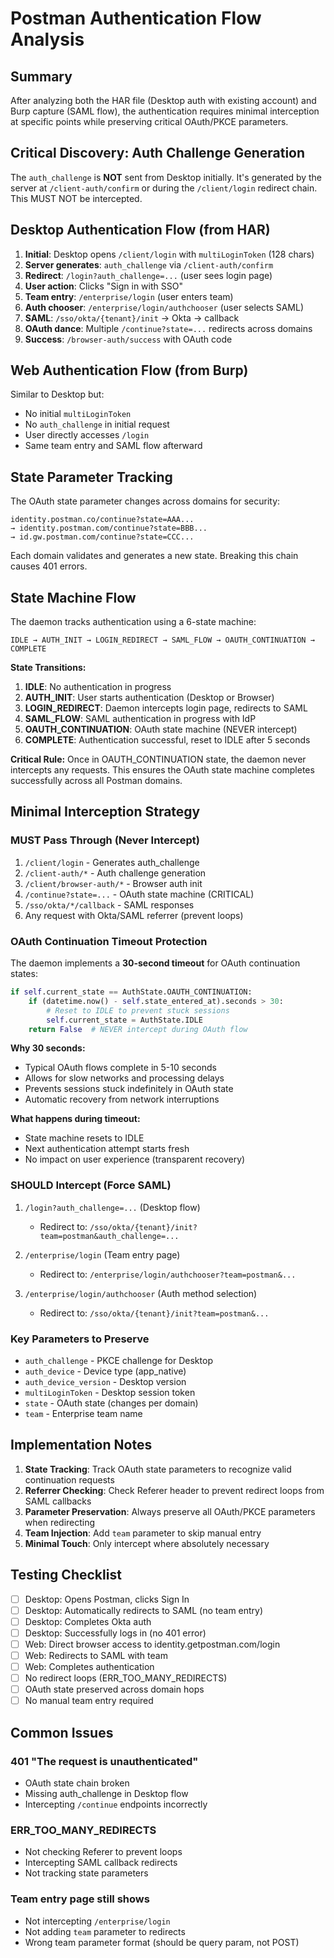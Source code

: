 # Postman Authentication Flow Analysis

## Summary

After analyzing both the HAR file (Desktop auth with existing account) and Burp capture (SAML flow), the authentication requires minimal interception at specific points while preserving critical OAuth/PKCE parameters.

## Critical Discovery: Auth Challenge Generation

The `auth_challenge` is **NOT** sent from Desktop initially. It's generated by the server at `/client-auth/confirm` or during the `/client/login` redirect chain. This MUST NOT be intercepted.

## Desktop Authentication Flow (from HAR)

1. **Initial**: Desktop opens `/client/login` with `multiLoginToken` (128 chars)
2. **Server generates**: `auth_challenge` via `/client-auth/confirm` 
3. **Redirect**: `/login?auth_challenge=...` (user sees login page)
4. **User action**: Clicks "Sign in with SSO"
5. **Team entry**: `/enterprise/login` (user enters team)
6. **Auth chooser**: `/enterprise/login/authchooser` (user selects SAML)
7. **SAML**: `/sso/okta/{tenant}/init` → Okta → callback
8. **OAuth dance**: Multiple `/continue?state=...` redirects across domains
9. **Success**: `/browser-auth/success` with OAuth code

## Web Authentication Flow (from Burp)

Similar to Desktop but:
- No initial `multiLoginToken`
- No `auth_challenge` in initial request
- User directly accesses `/login`
- Same team entry and SAML flow afterward

## State Parameter Tracking

The OAuth state parameter changes across domains for security:
```
identity.postman.co/continue?state=AAA...
→ identity.postman.com/continue?state=BBB...
→ id.gw.postman.com/continue?state=CCC...
```

Each domain validates and generates a new state. Breaking this chain causes 401 errors.

## State Machine Flow

The daemon tracks authentication using a 6-state machine:

```
IDLE → AUTH_INIT → LOGIN_REDIRECT → SAML_FLOW → OAUTH_CONTINUATION → COMPLETE
```

**State Transitions:**
1. **IDLE**: No authentication in progress
2. **AUTH_INIT**: User starts authentication (Desktop or Browser)
3. **LOGIN_REDIRECT**: Daemon intercepts login page, redirects to SAML
4. **SAML_FLOW**: SAML authentication in progress with IdP
5. **OAUTH_CONTINUATION**: OAuth state machine (NEVER intercept)
6. **COMPLETE**: Authentication successful, reset to IDLE after 5 seconds

**Critical Rule:** Once in OAUTH_CONTINUATION state, the daemon never intercepts any requests. This ensures the OAuth state machine completes successfully across all Postman domains.

## Minimal Interception Strategy

### MUST Pass Through (Never Intercept)
1. `/client/login` - Generates auth_challenge
2. `/client-auth/*` - Auth challenge generation
3. `/client/browser-auth/*` - Browser auth init
4. `/continue?state=...` - OAuth state machine (CRITICAL)
5. `/sso/okta/*/callback` - SAML responses
6. Any request with Okta/SAML referrer (prevent loops)

### OAuth Continuation Timeout Protection

The daemon implements a **30-second timeout** for OAuth continuation states:

```python
if self.current_state == AuthState.OAUTH_CONTINUATION:
    if (datetime.now() - self.state_entered_at).seconds > 30:
        # Reset to IDLE to prevent stuck sessions
        self.current_state = AuthState.IDLE
    return False  # NEVER intercept during OAuth flow
```

**Why 30 seconds:**
- Typical OAuth flows complete in 5-10 seconds
- Allows for slow networks and processing delays
- Prevents sessions stuck indefinitely in OAuth state
- Automatic recovery from network interruptions

**What happens during timeout:**
- State machine resets to IDLE
- Next authentication attempt starts fresh
- No impact on user experience (transparent recovery)

### SHOULD Intercept (Force SAML)
1. `/login?auth_challenge=...` (Desktop flow)
   - Redirect to: `/sso/okta/{tenant}/init?team=postman&auth_challenge=...`
   
2. `/enterprise/login` (Team entry page)
   - Redirect to: `/enterprise/login/authchooser?team=postman&...`
   
3. `/enterprise/login/authchooser` (Auth method selection)
   - Redirect to: `/sso/okta/{tenant}/init?team=postman&...`

### Key Parameters to Preserve
- `auth_challenge` - PKCE challenge for Desktop
- `auth_device` - Device type (app_native)
- `auth_device_version` - Desktop version
- `multiLoginToken` - Desktop session token
- `state` - OAuth state (changes per domain)
- `team` - Enterprise team name

## Implementation Notes

1. **State Tracking**: Track OAuth state parameters to recognize valid continuation requests
2. **Referrer Checking**: Check Referer header to prevent redirect loops from SAML callbacks
3. **Parameter Preservation**: Always preserve all OAuth/PKCE parameters when redirecting
4. **Team Injection**: Add `team` parameter to skip manual entry
5. **Minimal Touch**: Only intercept where absolutely necessary

## Testing Checklist

- [ ] Desktop: Opens Postman, clicks Sign In
- [ ] Desktop: Automatically redirects to SAML (no team entry)
- [ ] Desktop: Completes Okta auth
- [ ] Desktop: Successfully logs in (no 401 error)
- [ ] Web: Direct browser access to identity.getpostman.com/login
- [ ] Web: Redirects to SAML with team
- [ ] Web: Completes authentication
- [ ] No redirect loops (ERR_TOO_MANY_REDIRECTS)
- [ ] OAuth state preserved across domain hops
- [ ] No manual team entry required

## Common Issues

### 401 "The request is unauthenticated"
- OAuth state chain broken
- Missing auth_challenge in Desktop flow
- Intercepting `/continue` endpoints incorrectly

### ERR_TOO_MANY_REDIRECTS
- Not checking Referer to prevent loops
- Intercepting SAML callback redirects
- Not tracking state parameters

### Team entry page still shows
- Not intercepting `/enterprise/login`
- Not adding `team` parameter to redirects
- Wrong team parameter format (should be query param, not POST)